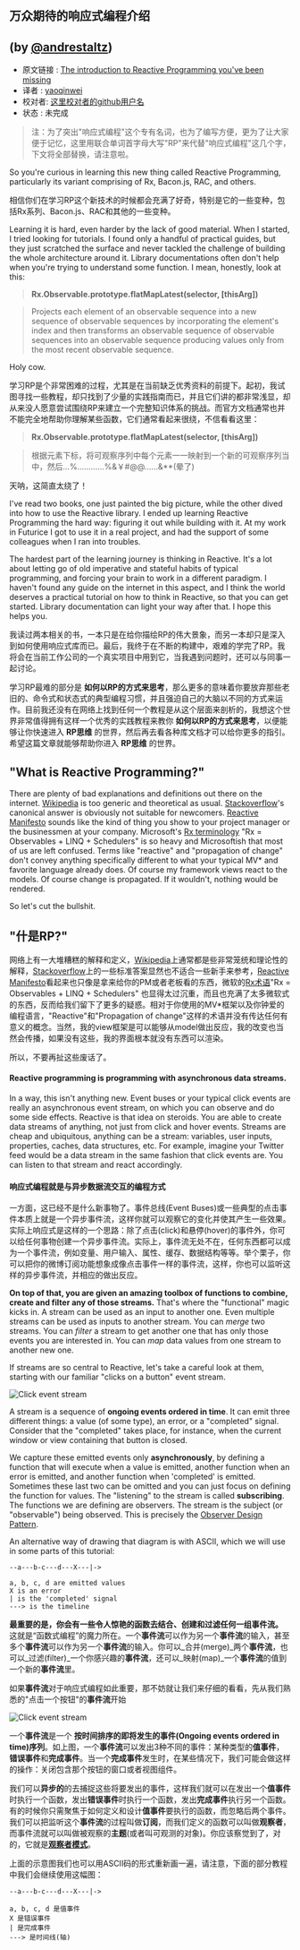 ## 万众期待的响应式编程介绍
(by [@andrestaltz](https://twitter.com/andrestaltz))
---

>
* 原文链接 : [The introduction to Reactive Programming you've been missing](https://gist.github.com/staltz/868e7e9bc2a7b8c1f754)
* 译者 : [yaoqinwei](https://github.com/yaoqinwei) 
* 校对者: [这里校对者的github用户名](github链接)  
* 状态 :  未完成


> 注：为了突出"响应式编程"这个专有名词，也为了编写方便，更为了让大家便于记忆，这里用联合单词首字母大写"RP"来代替"响应式编程"这几个字，下文将全部替换，请注意啦。

So you're curious in learning this new thing called Reactive Programming, particularly its variant comprising of Rx, Bacon.js, RAC, and others.

相信你们在学习RP这个新技术的时候都会充满了好奇，特别是它的一些变种，包括Rx系列、Bacon.js、RAC和其他的一些变种。

Learning it is hard, even harder by the lack of good material. When I started, I tried looking for tutorials. I found only a handful of practical guides, but they just scratched the surface and never tackled the challenge of building the whole architecture around it. Library documentations often don't help when you're trying to understand some function. I mean, honestly, look at this:

> **Rx.Observable.prototype.flatMapLatest(selector, [thisArg])**

> Projects each element of an observable sequence into a new sequence of observable sequences by incorporating the element's index and then transforms an observable sequence of observable sequences into an observable sequence producing values only from the most recent observable sequence.

Holy cow.

学习RP是个非常困难的过程，尤其是在当前缺乏优秀资料的前提下。起初，我试图寻找一些教程，却只找到了少量的实践指南而已，并且它们讲的都非常浅显，却从来没人愿意尝试围绕RP来建立一个完整知识体系的挑战。而官方文档通常也并不能完全地帮助你理解某些函数，它们通常看起来很绕，不信看看这里：

> **Rx.Observable.prototype.flatMapLatest(selector, [thisArg])**

> 根据元素下标，将可观察序列中每个元素一一映射到一个新的可观察序列当中，然后...%…………%&￥#@@……&**(晕了)

天呐，这简直太绕了！

I've read two books, one just painted the big picture, while the other dived into how to use the Reactive library. I ended up learning Reactive Programming the hard way: figuring it out while building with it. At my work in Futurice I got to use it in a real project, and had the support of some colleagues when I ran into troubles.

The hardest part of the learning journey is thinking in Reactive. It's a lot about letting go of old imperative and stateful habits of typical programming, and forcing your brain to work in a different paradigm. I haven't found any guide on the internet in this aspect, and I think the world deserves a practical tutorial on how to think in Reactive, so that you can get started. Library documentation can light your way after that. I hope this helps you.

我读过两本相关的书，一本只是在给你描绘RP的伟大景象，而另一本却只是深入到如何使用响应式库而已。最后，我终于在不断的构建中，艰难的学完了RP。我将会在当前工作公司的一个真实项目中用到它，当我遇到问题时，还可以与同事一起讨论。

学习RP最难的部分是 **如何以RP的方式来思考**，那么更多的意味着你要放弃那些老旧的、命令式和状态式的典型编程习惯，并且强迫自己的大脑以不同的方式来运作。目前我还没有在网络上找到任何一个教程是从这个层面来剖析的，我想这个世界非常值得拥有这样一个优秀的实践教程来教你 **如何以RP的方式来思考**，以便能够让你快速进入 **RP思维** 的世界，然后再去看各种库文档才可以给你更多的指引。希望这篇文章就能够帮助你进入 **RP思维** 的世界。

## "What is Reactive Programming?"

There are plenty of bad explanations and definitions out there on the internet. [Wikipedia](https://en.wikipedia.org/wiki/Reactive_programming) is too generic and theoretical as usual. [Stackoverflow](http://stackoverflow.com/questions/1028250/what-is-functional-reactive-programming)'s canonical answer is obviously not suitable for newcomers. [Reactive Manifesto](http://www.reactivemanifesto.org/) sounds like the kind of thing you show to your project manager or the businessmen at your company. Microsoft's [Rx terminology](https://rx.codeplex.com/) "Rx = Observables + LINQ + Schedulers" is so heavy and Microsoftish that most of us are left confused. Terms like "reactive" and "propagation of change" don't convey anything specifically different to what your typical MV* and favorite language already does. Of course my framework views react to the models. Of course change is propagated. If it wouldn't, nothing would be rendered.

So let's cut the bullshit. 

## "什是RP?"

网络上有一大堆糟糕的解释和定义，[Wikipedia](https://en.wikipedia.org/wiki/Reactive_programming)上通常都是些非常笼统和理论性的解释，[Stackoverflow](http://stackoverflow.com/questions/1028250/what-is-functional-reactive-programming)上的一些标准答案显然也不适合一些新手来参考，[Reactive Manifesto](http://www.reactivemanifesto.org/)看起来也只像是拿来给你的PM或者老板看的东西，微软的[Rx术语](https://rx.codeplex.com/)"Rx = Observables + LINQ + Schedulers" 也显得太过沉重，而且也充满了太多微软式的东西，反而给我们留下了更多的疑惑。相对于你使用的MV*框架以及你钟爱的编程语言，"Reactive"和"Propagation of change"这样的术语并没有传达任何有意义的概念。当然，我的view框架是可以能够从model做出反应，我的改变也当然会传播，如果没有这些，我的界面根本就没有东西可以渲染。

所以，不要再扯这些废话了。

#### Reactive programming is programming with asynchronous data streams. 

In a way, this isn't anything new. Event buses or your typical click events are really an asynchronous event stream, on which you can observe and do some side effects. Reactive is that idea on steroids. You are able to create data streams of anything, not just from click and hover events. Streams are cheap and ubiquitous, anything can be a stream: variables, user inputs, properties, caches, data structures, etc. For example, imagine your Twitter feed would be a data stream in the same fashion that click events are. You can listen to that stream and react accordingly.

####  响应式编程就是与异步数据流交互的编程方式

一方面，这已经不是什么新事物了。事件总线(Event Buses)或一些典型的点击事件本质上就是一个异步事件流，这样你就可以观察它的变化并使其产生一些效果。实际上响应式是这样的一个思路：除了点击(click)和悬停(hover)的事件外，你可以给任何事物创建一个异步事件流。实际上，事件流无处不在，任何东西都可以成为一个事件流，例如变量、用户输入、属性、缓存、数据结构等等。举个栗子，你可以把你的微博订阅功能想象成像点击事件一样的事件流，这样，你也可以监听这样的异步事件流，并相应的做出反应。

**On top of that, you are given an amazing toolbox of functions to combine, create and filter any of those streams.** That's where the "functional" magic kicks in. A stream can be used as an input to another one. Even multiple streams can be used as inputs to another stream. You can _merge_ two streams. You can _filter_ a stream to get another one that has only those events you are interested in. You can _map_ data values from one stream to another new one.

If streams are so central to Reactive, let's take a careful look at them, starting with our familiar "clicks on a button" event stream.

![Click event stream](http://i.imgur.com/cL4MOsS.png)

A stream is a sequence of **ongoing events ordered in time**. It can emit three different things: a value (of some type), an error, or a "completed" signal. Consider that the "completed" takes place, for instance, when the current window or view containing that button is closed.

We capture these emitted events only **asynchronously**, by defining a function that will execute when a value is emitted, another function when an error is emitted, and another function when 'completed' is emitted. Sometimes these last two can be omitted and you can just focus on defining the function for values. The "listening" to the stream is called **subscribing**. The functions we are defining are observers. The stream is the subject (or "observable") being observed. This is precisely the [Observer Design Pattern](https://en.wikipedia.org/wiki/Observer_pattern).

An alternative way of drawing that diagram is with ASCII, which we will use in some parts of this tutorial:
```
--a---b-c---d---X---|->

a, b, c, d are emitted values
X is an error
| is the 'completed' signal
---> is the timeline
```

**最重要的是，你会有一些令人惊艳的函数去结合、创建和过滤任何一组事件流。** 这就是“函数式编程”的魔力所在。一个**事件流**可以作为另一个**事件流**的输入，甚至多个**事件流**可以作为另一个**事件流**的输入。你可以_合并(merge)_两个**事件流**，也可以_过滤(filter)_一个你感兴趣的**事件流**，还可以_映射(map)_一个**事件流**的值到一个新的**事件流**里。

如果**事件流**对于响应式编程如此重要，那不妨就让我们来仔细的看看，先从我们熟悉的"点击一个按钮"的**事件流**开始

![Click event stream](http://i.imgur.com/cL4MOsS.png)

一个**事件流**是一个 **按时间排序的即将发生的事件(Ongoing events ordered in time)序列**。如上图，一个**事件流**可以发出3种不同的事件：某种类型的**值事件**，**错误事件**和**完成事件**。当一个**完成事件**发生时，在某些情况下，我们可能会做这样的操作：关闭包含那个按钮的窗口或者视图组件。

我们可以**异步的**的去捕捉这些将要发出的事件，这样我们就可以在发出一个**值事件**时执行一个函数，发出**错误事件**时执行一个函数，发出**完成事件**执行另一个函数。有的时候你只需聚焦于如何定义和设计**值事件**要执行的函数，而忽略后两个事件。我们可以把监听这个**事件流**的过程叫做**订阅**，而我们定义的函数可以叫做**观察者**，而事件流就可以叫做被观察的**主题**(或者叫可观测的对象)。你应该察觉到了，对的，它就是[**观察者模式**](https://en.wikipedia.org/wiki/Observer_pattern)。

上面的示意图我们也可以用ASCII码的形式重新画一遍，请注意，下面的部分教程中我们会继续使用这幅图：
```
--a---b-c---d---X---|->

a, b, c, d 是值事件
X 是错误事件
| 是完成事件
---> 是时间线(轴)
```

